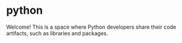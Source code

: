 # python
Welcome! This is a space where Python developers share their code artifacts, such as libraries and packages. 
